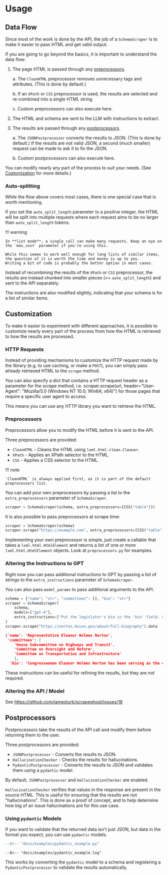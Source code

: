 # Usage

## Data Flow

Since most of the work is done by the API, the job of a `SchemaScraper` is to make it easier to pass HTML and get valid output.

If you are going to go beyond the basics, it is important to understand the data flow:

1. The page HTML is passed through any [preprocessors](#preprocessors).

    a. The `CleanHTML` preprocessor removes unnecessary tags and attributes.  (This is done by default.)

    b. If an `XPath` or `CSS` preprocessor is used, the results are selected and re-combined into a single HTML string.

    c. Custom preprocessors can also execute here.

2. The HTML and schema are sent to the LLM with instructions to extract.

3. The results are passed through any [postprocessors](#postprocessors).

    a. The `JSONPostprocessor` converts the results to JSON.  (This is done by default.) If the results are not valid JSON, a second (much smaller) request can be made to ask it to fix the JSON.

    b. Custom postprocessors can also execute here.

You can modify nearly any part of the process to suit your needs.  (See [Customization](#customization) for more details.)

### Auto-splitting

While the flow above covers most cases, there is one special case that is worth mentioning.

If you set the `auto_split_length` parameter to a positive integer, the HTML will be split into multiple requests where each
request aims to be no larger than `auto_split_length` tokens.

!!! warning

    In **list mode**, a single call can make many requests. Keep an eye on the `max_cost` parameter if you're using this.

    While this seems to work well enough for long lists of similar items, the question of it is worth the time and money is up to you.
    Writing a bit of code is probably the better option in most cases.

Instead of recombining the results of the `XPath` or `CSS` preprocessor, the results are instead chunked into smaller pieces (<= `auto_split_length`) and sent to the API separately.

The instructions are also modified slightly, indicating that your schema is for a list of similar items.

## Customization

To make it easier to experiment with different approaches, it is possible to customize nearly every part of the process from how the HTML is retrieved to how the results are processed.

### HTTP Requests

Instead of providing mechanisms to customize the HTTP request made by the library (e.g. to use caching, or make a `POST`), you can simply pass already retrieved HTML to the `scrape` method.

You can also specify a dict that contains a HTTP request header as a parameter for the scrape method, i.e. scraper.scrape(url, header="User-Agent": "Mozilla/5.0 (Windows NT 10.0; Win64; x64)") for those pages that require a specific user agent to access.

This means you can use any HTTP library you want to retrieve the HTML.

### Preprocessors

Preprocessors allow you to modify the HTML before it is sent to the API.

Three preprocessors are provided:

* `CleanHTML` - Cleans the HTML using `lxml.html.clean.Cleaner`.
* `XPath` - Applies an XPath selector to the HTML.
* `CSS` - Applies a CSS selector to the HTML.

!!! note

    `CleanHTML` is always applied first, as it is part of the default preprocessors list.

You can add your own preprocessors by passing a list to the `extra_preprocessors` parameter of `SchemaScraper`.

```python
scraper = SchemaScraper(schema, extra_preprocessors=[CSS("table")])
```

It is also possible to pass preprocessors at scrape time:

```python
scraper = SchemaScraper(schema)
scraper.scrape("https://example.com", extra_preprocessors=[CSS("table")])
```

Implementing your own preprocessor is simple, just create a callable that takes a `lxml.html.HtmlElement` and returns a list of one or more `lxml.html.HtmlElement` objects.  Look at `preprocessors.py` for examples.

### Altering the Instructions to GPT

Right now you can pass additional instructions to GPT by passing a list of strings to the `extra_instructions` parameter of `SchemaScraper`.

You can also pass `model_params` to pass additional arguments to the API.

```python
schema = {"name": "str", "committees": [], "bio": "str"}
scraper = SchemaScraper(
    schema,
    models=["gpt-4"],
    extra_instructions=["Put the legislator's bio in the 'bio' field. Summarize it so that it is no longer than 3 sentences."],
)
scraper.scrape("https://norton.house.gov/about/full-biography").data
```
```json
{'name': 'Representative Eleanor Holmes Norton',
 'committees': [
    'House Subcommittee on Highways and Transit',
    'Committee on Oversight and Reform',
    'Committee on Transportation and Infrastructure'
    ],
  'bio': 'Congresswoman Eleanor Holmes Norton has been serving as the congresswoman for the District of Columbia since 1991. She is the Chair of the House Subcommittee on Highways and Transit and serves on two committees: the Committee on Oversight and Reform and the Committee on Transportation and Infrastructure. Before her congressional service, President Jimmy Carter appointed her to serve as the first woman to chair the U.S. Equal Employment Opportunity Commission.'}
```

These instructions can be useful for refining the results, but they are not required.

### Altering the API / Model 

See <https://github.com/jamesturk/scrapeghost/issues/18>

## Postprocessors

Postprocessors take the results of the API call and modify them before returning them to the user.

Three postprocessors are provided:

* `JSONPostprocessor` - Converts the results to JSON.
* `HallucinationChecker` - Checks the results for hallucinations.
* `PydanticPostprocessor` - Converts the results to JSON and validates them using a `pydantic` model.

By default, `JSONPostprocessor` and `HallucinationChecker` are enabled.

`HallucinationChecker` verifies that values in the response are present in the source HTML.  This is useful for ensuring that the results are not "hallucinations".
This is done as a proof of concept, and to help determine how big of an issue hallucinations are for this use case.

### Using `pydantic` Models

If you want to validate that the returned data isn't just JSON, but data in the format you expect, you can use `pydantic` models.

```python
--8<-- "docs/examples/pydantic_example.py"
```
```log
--8<-- "docs/examples/pydantic_example.log"
```

This works by converting the `pydantic` model to a schema and registering a `PydanticPostprocessor` to validate the results automatically.
